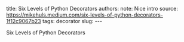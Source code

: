 title: Six Levels of Python Decorators
authors: 
note: Nice intro
source: https://mikehuls.medium.com/six-levels-of-python-decorators-1f12c9067b23
tags: decorator
slug: ---

Six Levels of Python Decorators